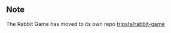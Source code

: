 ## Note
The Rabbit Game has moved to its own repo [tripsta/rabbit-game](https://github.com/tripsta/rabbit-game)